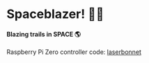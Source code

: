 # Spaceblazer! 🚀🔥

#### Blazing trails in SPACE 🌎

Raspberry Pi Zero controller code: [laserbonnet](https://github.com/thejonanshow/laserbonnet)
